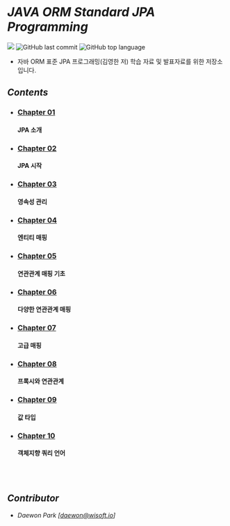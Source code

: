 # *JAVA ORM Standard JPA Programming*

![](https://img.shields.io/badge/start%20date%20%20-23.11.20-green?style=flat-square&logo=start) ![GitHub last commit](https://img.shields.io/github/last-commit/MoochiPark/jpa?style=flat-square) ![GitHub top language](https://img.shields.io/github/languages/top/moochipark/spring?color=orange&logo=java&style=flat-square)


- 자바 ORM 표준 JPA 프로그래밍(김영한 저) 학습 자료 및 발표자료를 위한 저장소 입니다.

## *Contents*

- ### [Chapter 01]( https://github.com/MoochiPark/jpa/tree/master/chapter01 )

  #### JPA 소개

- ### [Chapter 02]( https://github.com/MoochiPark/jpa/tree/master/chapter02 )

  #### JPA 시작

- ### [Chapter 03]( https://github.com/MoochiPark/jpa/tree/master/chapter03 )

  #### 영속성 관리

- ### [Chapter 04]( https://github.com/MoochiPark/jpa/tree/master/chapter04 )

  #### 엔티티 매핑

- ### [Chapter 05]( https://github.com/MoochiPark/jpa/tree/master/chapter05 )

  #### 연관관계 매핑 기초
  
- ### [Chapter 06]( https://github.com/MoochiPark/jpa/tree/master/chapter06 )

  #### 다양한 연관관계 매핑
    
- ### [Chapter 07]( https://github.com/MoochiPark/jpa/tree/master/chapter07 )

  #### 고급 매핑
  
- ### [Chapter 08]( https://github.com/MoochiPark/jpa/tree/master/chapter08 )

  #### 프록시와 연관관계 

- ### [Chapter 09]( https://github.com/MoochiPark/jpa/tree/master/chapter09 )

  #### 값 타입
  
- ### [Chapter 10]( https://github.com/MoochiPark/jpa/tree/master/chapter10 )

  #### 객체지향 쿼리 언어
  
<br></br>

## *Contributor*

 - *Daewon Park* *[<daewon@wisoft.io>]*
